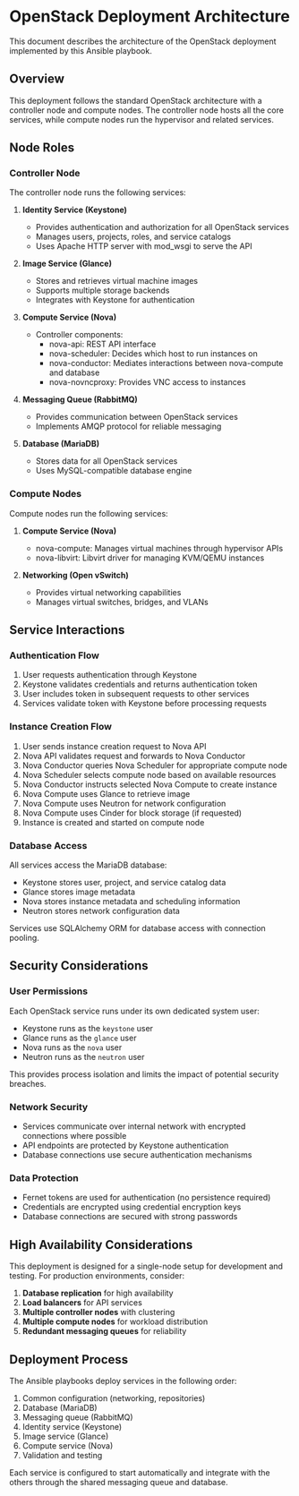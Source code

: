 # OpenStack Deployment Architecture

This document describes the architecture of the OpenStack deployment implemented by this Ansible playbook.

## Overview

This deployment follows the standard OpenStack architecture with a controller node and compute nodes. The controller node hosts all the core services, while compute nodes run the hypervisor and related services.

## Node Roles

### Controller Node

The controller node runs the following services:

1. **Identity Service (Keystone)**
   - Provides authentication and authorization for all OpenStack services
   - Manages users, projects, roles, and service catalogs
   - Uses Apache HTTP server with mod_wsgi to serve the API

2. **Image Service (Glance)**
   - Stores and retrieves virtual machine images
   - Supports multiple storage backends
   - Integrates with Keystone for authentication

3. **Compute Service (Nova)**
   - Controller components:
     - nova-api: REST API interface
     - nova-scheduler: Decides which host to run instances on
     - nova-conductor: Mediates interactions between nova-compute and database
     - nova-novncproxy: Provides VNC access to instances

4. **Messaging Queue (RabbitMQ)**
   - Provides communication between OpenStack services
   - Implements AMQP protocol for reliable messaging

5. **Database (MariaDB)**
   - Stores data for all OpenStack services
   - Uses MySQL-compatible database engine

### Compute Nodes

Compute nodes run the following services:

1. **Compute Service (Nova)**
   - nova-compute: Manages virtual machines through hypervisor APIs
   - nova-libvirt: Libvirt driver for managing KVM/QEMU instances

2. **Networking (Open vSwitch)**
   - Provides virtual networking capabilities
   - Manages virtual switches, bridges, and VLANs

## Service Interactions

### Authentication Flow

1. User requests authentication through Keystone
2. Keystone validates credentials and returns authentication token
3. User includes token in subsequent requests to other services
4. Services validate token with Keystone before processing requests

### Instance Creation Flow

1. User sends instance creation request to Nova API
2. Nova API validates request and forwards to Nova Conductor
3. Nova Conductor queries Nova Scheduler for appropriate compute node
4. Nova Scheduler selects compute node based on available resources
5. Nova Conductor instructs selected Nova Compute to create instance
6. Nova Compute uses Glance to retrieve image
7. Nova Compute uses Neutron for network configuration
8. Nova Compute uses Cinder for block storage (if requested)
9. Instance is created and started on compute node

### Database Access

All services access the MariaDB database:
- Keystone stores user, project, and service catalog data
- Glance stores image metadata
- Nova stores instance metadata and scheduling information
- Neutron stores network configuration data

Services use SQLAlchemy ORM for database access with connection pooling.

## Security Considerations

### User Permissions

Each OpenStack service runs under its own dedicated system user:
- Keystone runs as the `keystone` user
- Glance runs as the `glance` user
- Nova runs as the `nova` user
- Neutron runs as the `neutron` user

This provides process isolation and limits the impact of potential security breaches.

### Network Security

- Services communicate over internal network with encrypted connections where possible
- API endpoints are protected by Keystone authentication
- Database connections use secure authentication mechanisms

### Data Protection

- Fernet tokens are used for authentication (no persistence required)
- Credentials are encrypted using credential encryption keys
- Database connections are secured with strong passwords

## High Availability Considerations

This deployment is designed for a single-node setup for development and testing. For production environments, consider:

1. **Database replication** for high availability
2. **Load balancers** for API services
3. **Multiple controller nodes** with clustering
4. **Multiple compute nodes** for workload distribution
5. **Redundant messaging queues** for reliability

## Deployment Process

The Ansible playbooks deploy services in the following order:

1. Common configuration (networking, repositories)
2. Database (MariaDB)
3. Messaging queue (RabbitMQ)
4. Identity service (Keystone)
5. Image service (Glance)
6. Compute service (Nova)
7. Validation and testing

Each service is configured to start automatically and integrate with the others through the shared messaging queue and database.